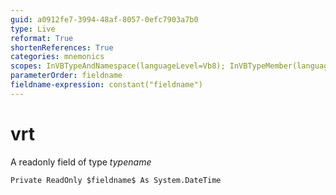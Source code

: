```yaml
---
guid: a0912fe7-3994-48af-8057-0efc7903a7b0
type: Live
reformat: True
shortenReferences: True
categories: mnemonics
scopes: InVBTypeAndNamespace(languageLevel=Vb8); InVBTypeMember(languageLevel=Vb8)
parameterOrder: fieldname
fieldname-expression: constant("fieldname")
---
```


# vrt

A readonly field of type $typename$

```
Private ReadOnly $fieldname$ As System.DateTime
```
